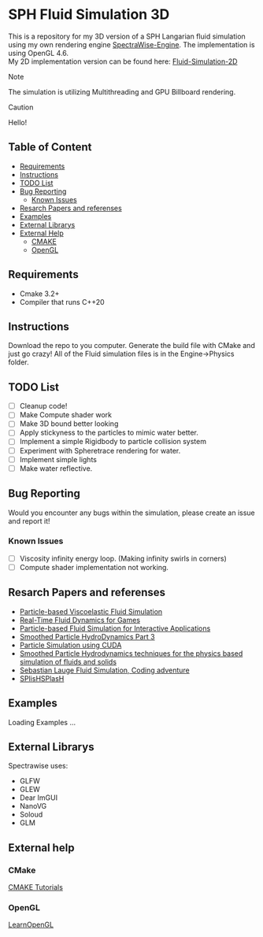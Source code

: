 # SPH Fluid Simulation 3D
This is a repository for my 3D version of a SPH Langarian fluid simulation using my own rendering engine [SpectraWise-Engine](https://github.com/Allkams/SpectraWise-Engine). The implementation is using OpenGL 4.6.  
My 2D implementation version can be found here: [Fluid-Simulation-2D](https://github.com/Allkams/Fluid-Simulation-2D)  
  
> [!NOTE]
> The simulation is utilizing Multithreading and GPU Billboard rendering.

> [!CAUTION]
> Hello!

## Table of Content
- [Requirements](#requirements)
- [Instructions](#instructions)
- [TODO List](#todo-list)
- [Bug Reporting](#bug-reporting)
    - [Known Issues](#known-issues)
- [Resarch Papers and referenses](#resarch-papers-and-referenses)
- [Examples](#examples)
- [External Librarys](#external-librarys)
- [External Help](#external-librarys)
    - [CMAKE](#cmake)
    - [OpenGL](#opengl) 

## Requirements
- Cmake 3.2+
- Compiler that runs C++20

## Instructions
Download the repo to you computer. Generate the build file with CMake and just go crazy!
All of the Fluid simulation files is in the Engine->Physics folder.

## TODO List
- [ ] Cleanup code!
- [ ] Make Compute shader work
- [ ] Make 3D bound better looking
- [ ] Apply stickyness to the particles to mimic water better.
- [ ] Implement a simple Rigidbody to particle collision system
- [ ] Experiment with Spheretrace rendering for water.
- [ ] Implement simple lights
- [ ] Make water reflective.

## Bug Reporting  
Would you encounter any bugs within the simulation, please create an issue and report it!  

### Known Issues
 - [ ] Viscosity infinity energy loop. (Making infinity swirls in corners)
 - [ ] Compute shader implementation not working.

## Resarch Papers and referenses  
 - [Particle-based Viscoelastic Fluid Simulation](http://www.ligum.umontreal.ca/Clavet-2005-PVFS/pvfs.pdf)
 - [Real-Time Fluid Dynamics for Games](http://graphics.cs.cmu.edu/nsp/course/15-464/Fall09/papers/StamFluidforGames.pdf)
 - [Particle-based Fluid Simulation for Interactive Applications](https://matthias-research.github.io/pages/publications/sca03.pdf)
 - [Smoothed Particle HydroDynamics Part 3](https://arxiv.org/pdf/1007.1245.pdf)
 - [Particle Simulation using CUDA](https://web.archive.org/web/20140725014123/https://docs.nvidia.com/cuda/samples/5_Simulations/particles/doc/particles.pdf)
 - [Smoothed Particle Hydrodynamics techniques for the physics based simulation of fluids and solids](https://sph-tutorial.physics-simulation.org/pdf/SPH_Tutorial.pdf)
 - [Sebastian Lauge Fluid Simulation, Coding adventure](https://www.youtube.com/watch?v=rSKMYc1CQHE)
 - [SPlisHSPlasH](https://github.com/InteractiveComputerGraphics/SPlisHSPlasH)

## Examples
Loading Examples ... 

## External Librarys
Spectrawise uses:
- GLFW
- GLEW
- Dear ImGUI
- NanoVG
- Soloud
- GLM
<!--## Contribution
Maybe add 

-->
## External help
### CMake
[CMAKE Tutorials](https://cmake.org/cmake/help/latest/guide/tutorial/index.html)

### OpenGL
[LearnOpenGL](https://learnopengl.com/)
